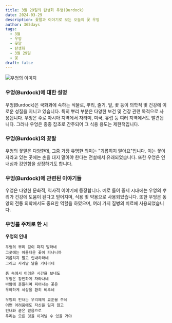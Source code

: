 ```yaml
---
title: 3월 29일의 탄생화 우엉(Burdock)
date: 2024-03-29
description: 꽃말과 이야기로 보는 오늘의 꽃 우엉
author: 365days
tags:
  - 3월
  - 우엉
  - 꽃말
  - 탄생화
  - 3월 29일
  - 꽃
draft: false
---
```



![우엉의 이미지](https://cdn.pixabay.com/photo/2020/12/15/14/21/burdock-5833799_960_720.jpg#center)


### 우엉(Burdock)에 대한 설명

우엉(Burdock)은 국화과에 속하는 식물로, 뿌리, 줄기, 잎, 꽃 등이 의학적 및 건강에 이로운 성질을 지니고 있습니다. 특히 뿌리 부분은 다양한 보건 및 건강 관련 목적으로 사용됩니다. 우엉은 주로 아시아 지역에서 자라며, 미국, 유럽 등 여러 지역에서도 발견됩니다. 그러나 우엉은 종종 잡초로 간주되어 그 식용 용도는 제한적입니다.

### 우엉(Burdock)의 꽃말

우엉의 꽃말은 다양한데, 그중 가장 유명한 의미는 "괴롭히지 말아요"입니다. 이는 꽃이 자라고 있는 곳에는 손을 대지 말아야 한다는 전설에서 유래되었습니다. 또한 우엉은 인내심과 강인함을 상징하기도 합니다.

### 우엉(Burdock)에 관련된 이야기들

우엉은 다양한 문화적, 역사적 이야기에 등장합니다. 예로 들어 중세 시대에는 우엉의 뿌리가 건강에 도움이 된다고 믿어지며, 식용 및 약용으로 사용되었습니다. 또한 우엉은 동양의 전통 의학에서도 중요한 역할을 하였으며, 여러 가지 질병의 치료에 사용되었습니다.

### 우엉를 주제로 한 시

**우엉의 인내**

	우엉의 뿌리 깊이 파지 말라네  
	그곳에는 아름다운 꽃이 피나니까  
	괴롭히지 말고 인내하라네  
	그리고 자라날 날을 기다리네
	
	흙 속에서 어려운 시간을 보내도  
	우엉은 강인하게 자라나네  
	바람에 흔들리며 피어나는 꽃은  
	우아하게 세상을 환히 비추네
	
	우엉의 인내는 우리에게 교훈을 주네  
	어떤 어려움에도 자신을 잃지 않고  
	인내와 굳은 믿음으로  
	우리는 모든 것을 이겨낼 수 있을 거야